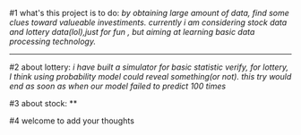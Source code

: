 #1 what's this project is to do:
	*by obtaining large amount of data, find some clues toward valueable investiments. currently i am considering stock data and lottery data(lol),just for fun , but aiming at learning basic data processing technology.*

-----

#2 about lottery:
	*i have built a simulator for basic statistic verify, for lottery, I think using probability model could reveal something(or not). this try would end as soon as when our model failed to predict 100 times*


#3 about stock:
	**

#4 welcome to add your thoughts
